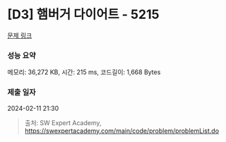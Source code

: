 # [D3] 햄버거 다이어트 - 5215 

[문제 링크](https://swexpertacademy.com/main/code/problem/problemDetail.do?contestProbId=AWT-lPB6dHUDFAVT) 

### 성능 요약

메모리: 36,272 KB, 시간: 215 ms, 코드길이: 1,668 Bytes

### 제출 일자

2024-02-11 21:30



> 출처: SW Expert Academy, https://swexpertacademy.com/main/code/problem/problemList.do